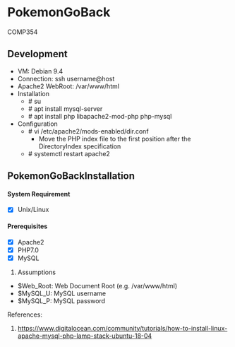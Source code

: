 # PokemonGoBack
COMP354

## Development
- VM: Debian 9.4
- Connection: ssh username@host
- Apache2 WebRoot: /var/www/html
- Installation
  - \# su
  - \# apt install mysql-server
  - \# apt install php libapache2-mod-php php-mysql
- Configuration
  - \# vi /etc/apache2/mods-enabled/dir.conf
    - Move the PHP index file to the first position after the DirectoryIndex specification
  - \# systemctl restart apache2
  

## PokemonGoBackInstallation

#### System Requirement
- [x] Unix/Linux

#### Prerequisites
- [x] Apache2
- [x] PHP7.0
- [x] MySQL

1. Assumptions
- $Web_Root: Web Document Root (e.g. /var/www/html)
- $MySQL_U: MySQL username
- $MySQL_P: MySQL password

References:
1. https://www.digitalocean.com/community/tutorials/how-to-install-linux-apache-mysql-php-lamp-stack-ubuntu-18-04
